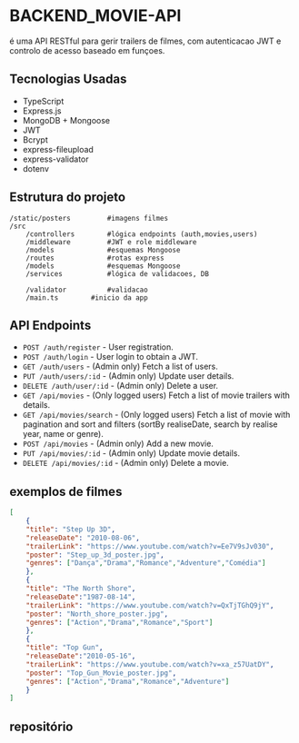 # BACKEND_MOVIE-API

é uma API RESTful para gerir trailers de filmes, com autenticacao JWT e controlo de acesso baseado em funçoes. 

## Tecnologias Usadas

- TypeScript
- Express.js
- MongoDB + Mongoose
- JWT
- Bcrypt
- express-fileupload
- express-validator
- dotenv

## Estrutura do projeto

```
/static/posters         #imagens filmes
/src
    /controllers        #lógica endpoints (auth,movies,users)
    /middleware         #JWT e role middleware
    /models             #esquemas Mongoose
    /routes             #rotas express    
    /models             #esquemas Mongoose
    /services           #lógica de validacoes, DB
    
    /validator          #validacao 
    /main.ts        #inicio da app
```

## API Endpoints
- `POST /auth/register` - User registration.
- `POST /auth/login` - User login to obtain a JWT.
- `GET /auth/users` - (Admin only) Fetch a list of users.
- `PUT /auth/users/:id` - (Admin only) Update user details.
- `DELETE /auth/user/:id` - (Admin only) Delete a user.
- `GET /api/movies` - (Only logged users) Fetch a list of movie trailers with details.
- `GET /api/movies/search` - (Only logged users) Fetch a list of movie with pagination and sort and filters (sortBy realiseDate, search by realise year, name or genre).
- `POST /api/movies` - (Admin only) Add a new movie.
- `PUT /api/movies/:id` - (Admin only) Update movie details.
- `DELETE /api/movies/:id` - (Admin only) Delete a movie.


## exemplos de filmes
```JSON
[
    {
    "title": "Step Up 3D",
    "releaseDate": "2010-08-06",
    "trailerLink": "https://www.youtube.com/watch?v=Ee7V9sJv030",
    "poster": "Step_up_3d_poster.jpg",
    "genres": ["Dança","Drama","Romance","Adventure","Comédia"]
    },
    {
    "title": "The North Shore",
    "releaseDate":"1987-08-14",
    "trailerLink": "https://www.youtube.com/watch?v=QxTjTGhQ9jY",
    "poster": "North_shore_poster.jpg",
    "genres": ["Action","Drama","Romance","Sport"]
    },
    {
    "title": "Top Gun",
    "releaseDate":"2010-05-16",
    "trailerLink": "https://www.youtube.com/watch?v=xa_z57UatDY",
    "poster": "Top_Gun_Movie_poster.jpg",
    "genres": ["Action","Drama","Romance","Adventure"]
    }
]
```
## repositório

